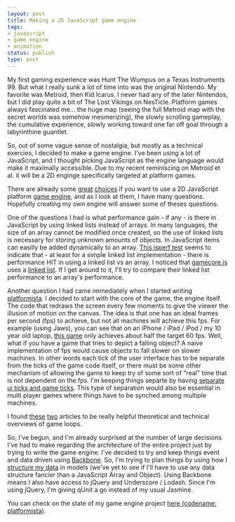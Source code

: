 ```yaml
---
layout: post
title: Making a 2D JavaScript game engine
tags:
- javascript
- game engine
- animation
status: publish
type: post
---
```

My first gaming experience was Hunt The Wumpus on a Texas Instruments 99. But what I really sunk a lot of time into was
the original Nintendo. My favorite was Metroid, then Kid Icarus. I never had any of the later Nintendos, but I did play
quite a bit of The Lost Vikings on NesTicle. Platform games always fascinated me... the huge map (seeing the full
Metroid map with the secret worlds was somehow mesmerizing), the slowly scrolling gameplay, the cumulative experience,
slowly working toward one far off goal through a labyrinthine guantlet.

So, out of some vague sense of nostalgia, but mostly as a technical exercies, I decided to make a game engine. I've been
using a lot of JavaScript, and I thought picking JavaScript as the engine language would make it maximally accessible.
Due to my recent reminiscing on Metroid et al. it will be a 2D enginge specifically targeted at platform games.

There are already some [great](http://www.melonjs.org/) [choices](http://jawsjs.com/) if you want to use a 2D JavaScript
platform [game engine](https://github.com/bebraw/jswiki/wiki/Game-Engines), and as I look at them, I have many
questions. Hopefully creating my own engine will answer some of theses questions.

One of the questions I had is what performance gain - if any - is there in JavaScript by using linked lists instead of
arrays. In many languages, the size of an array cannot be modified once created, so the use of linked lists is
necessary for storing unknown amounts of objects. In JavaScript items can easilly be added dynamically to an array.
[This jsperf test](http://jsperf.com/usage-of-linked-list-vs-array/2) seems to indicate that - at least for a simple
linked list implementation - there is performance HIT in using a linked list vs an array. I noticed that [gamecore.js](https://github.com/playcraft/gamecore.js)
uses a [linked list](https://github.com/playcraft/gamecore.js/blob/master/src/linkedlist.js). If I get around to it,
I'll try to compare their linked list performance to an array's performance.

Another question I had came immediately when I started writing [platformista](https://github.com/pajtai/platformista). I
decided to start with the core of the game, the engine itself. The code that redraws the screen every few moments to
give the viewer the illusion of motion on the canvas. The idea is that one has an ideal frames per second (fps) to
achieve, but not all machines will achieve this fps. For example (using Jaws), you can see that on an iPhone / iPad /
 iPod / my 10 year old laptop, [this game](http://pajtai.github.com/Noun-Space/) only achieves about half the target 60
 fps. Well, what if you have a game that tries to depict a falling object? A naive implementation of fps would cause
 objects to fall slower on slower machines. In other words each tick of the user interface has to be separate from the
 ticks of the game code itself, or there must be some other mechanism of allowing the game to keep try of some sort of
 "real" time that is not dependent on the fps. I'm keeping things separte by having [separate ui ticks and game ticks](https://github.com/pajtai/platformista/blob/master/application/Workers/Engine.js).
 This type of separation would also be essential in multi player games where things have to be synched among multiple
 machines.

 I found [these](http://nokarma.org/2011/02/02/javascript-game-development-the-game-loop/index.html) [two](http://paulirish.com/2011/requestanimationframe-for-smart-animating/)
 articles to be really helpful theoretical and technical overviews of game loops.

 So, I've begun, and I'm already surprised at the number of large decisions I've had to make regarding the architecture
 of the entire project just by trying to write the game engine. I've decided to try and keep things event and data
  driven using [Backbone](http://backbonejs.org/). So, I'm trying to plan things by using how I [structure my data](http://programmers.stackexchange.com/questions/163185/torvalds-quote-about-good-programmer)
   in models (we've yet to see if I'll have to use any data structure fancier than a JavaScript Array and Object). Using
   Backbone means I  also have access to jQuery and Underscore / Lodash. Since I'm using jQuery, I'm giving qUnit a go
   instead of my usual Jasmine.

You can check on the state of my game engine project [here (codename: platformista)](https://github.com/pajtai/platformista).